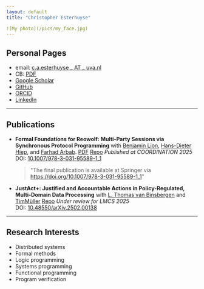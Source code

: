 ```yaml
---
layout: default
title: "Christopher Esterhuyse"

![My photo](/pics/my_face.jpg)
---
```


## Personal Pages

- email: [c.a.esterhuyse _ AT _ uva.nl](c.a.esterhuyseATuva.nl)  
- CB: [PDF](/cv.pdf)  
- [Google Scholar](https://scholar.google.com/citations?user=A27CKwsAAAAJ)  
- [GitHub](https://github.com/sirkibsirkib)  
- [ORCID](https://orcid.org/0000-0002-9124-9092)  
- [LinkedIn](https://www.linkedin.com/in/caesterhuyse)  

---

## Publications

- **Formal Foundations for Reowolf: Multi-Party Sessions via Synchronous Protocol Programming**
    with [Benjamin Lion](https://benjaminlion.fr/), [Hans-Dieter Hiep](https://www.drheap.nl/), and [Farhad Arbab](https://homepages.cwi.nl/~farhad/).
  [PDF](/preprints/reowolf_foundations_preprint.pdf)
  [Repo](https://zenodo.org/records/15247834)
  _Published at COORDINATION 2025_  
  DOI: [10.1007/978-3-031-95589-1_1](https://doi.org/10.1007/978-3-031-95589-1_1)  
  > "The final publication is available at Springer via https://doi.org/10.1007/978-3-031-95589-1_1"

- **JustAct+: Justified and Accountable Actions in Policy-Regulated, Multi-Domain Data Processing**
    with [L. Thomas van Binsbergen](https://ltvanbinsbergen.nl/) and [TimMüller](https://orcid.org/0000-0002-9759-5973)
    [Repo](https://zenodo.org/records/15470286)
  _Under review for LMCS 2025_  
  DOI: [10.48550/arXiv.2502.00138](https://doi.org/10.48550/arXiv.2502.00138)

---


## Research Interests

- Distributed systems
- Formal methods
- Logic programming
- Systems programming
- Functional programming
- Program verification